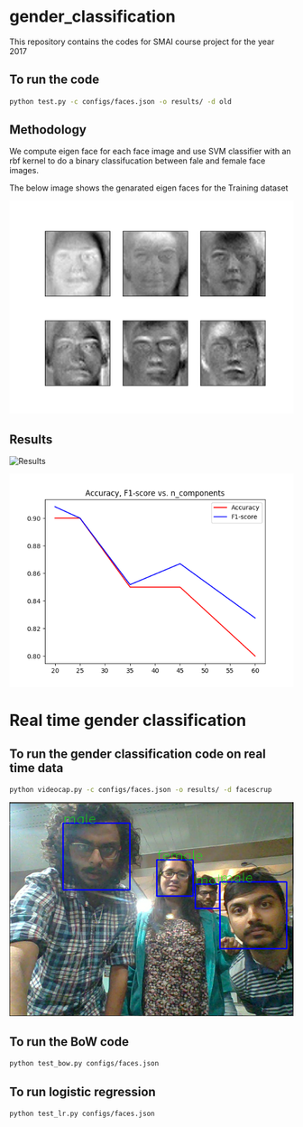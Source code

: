 # gender_classification
This repository contains the codes for SMAI course project for the year 2017

## To run the code 

``` bash
python test.py -c configs/faces.json -o results/ -d old 

```
## Methodology
We compute eigen face for each face image and use SVM classifier with an rbf kernel to do a binary 
classifucation between fale and female face images.

The below image shows the genarated eigen faces for the Training dataset

![Eigenfaces](Images/eigen.png)

## Results

![Results](Images/facescrup_stats.png)

![Acuracy, F1 vs. n_comp](Images/stats.png)

# Real time gender classification

## To run the gender classification code on real time data

```bash
python videocap.py -c configs/faces.json -o results/ -d facescrup 
```
![Results](Images/AS.png)
## To run the BoW code 

``` bash
python test_bow.py configs/faces.json
```
 ## To run logistic regression

 ```bash
 python test_lr.py configs/faces.json
 ```

 
